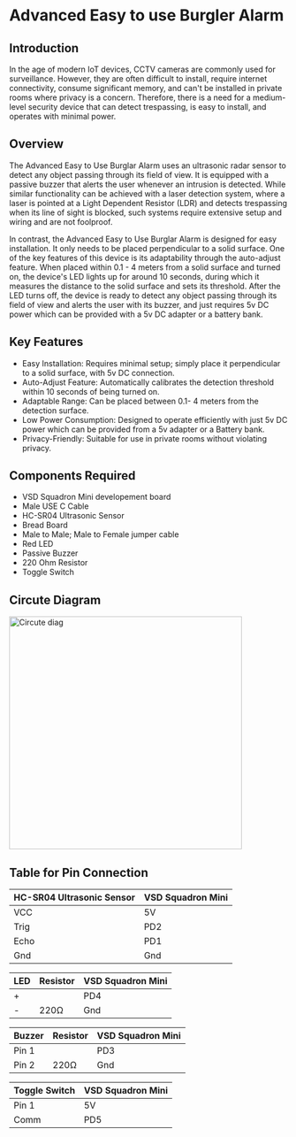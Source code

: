 # Advanced Easy to use Burgler Alarm
## Introduction
In the age of modern IoT devices, CCTV cameras are commonly used for surveillance. However, they are often difficult to install, require internet connectivity, consume significant memory, and can't be installed in private rooms where privacy is a concern. Therefore, there is a need for a medium-level security device that can detect trespassing, is easy to install, and operates with minimal power.

## Overview
The Advanced Easy to Use Burglar Alarm uses an ultrasonic radar sensor to detect any object passing through its field of view. It is equipped with a passive buzzer that alerts the user whenever an intrusion is detected. While similar functionality can be achieved with a laser detection system, where a laser is pointed at a Light Dependent Resistor (LDR) and detects trespassing when its line of sight is blocked, such systems require extensive setup and wiring and are not foolproof.

In contrast, the Advanced Easy to Use Burglar Alarm is designed for easy installation. It only needs to be placed perpendicular to a solid surface. One of the key features of this device is its adaptability through the auto-adjust feature. When placed within 0.1 - 4 meters from a solid surface and turned on, the device's LED lights up for around 10 seconds, during which it measures the distance to the solid surface and sets its threshold. After the LED turns off, the device is ready to detect any object passing through its field of view and alerts the user with its buzzer, and just requires 5v DC power which can be provided with a 5v DC adapter or a battery bank.

## Key Features
- Easy Installation: Requires minimal setup; simply place it perpendicular to a solid surface, with 5v DC connection.
- Auto-Adjust Feature: Automatically calibrates the detection threshold within 10 seconds of being turned on.
- Adaptable Range: Can be placed between 0.1- 4 meters from the detection surface.
- Low Power Consumption: Designed to operate efficiently with just 5v DC power which can be provided from a 5v adapter or a Battery bank.
- Privacy-Friendly: Suitable for use in private rooms without violating privacy.

## Components Required
- VSD Squadron Mini developement board
- Male USE C Cable
- HC-SR04 Ultrasonic Sensor
- Bread Board
- Male to Male; Male to Female jumper cable
- Red LED
- Passive Buzzer
- 220 Ohm Resistor
- Toggle Switch


## Circute Diagram
<img width="421" alt="Circute diag" src="https://github.com/Nahusha-Karnam/Entenders/assets/171113429/01651e4e-066b-4697-9705-131a6dbaddcb">


## Table for Pin Connection
| HC-SR04 Ultrasonic Sensor | VSD Squadron Mini |
|---------------------------|-------------------|
| VCC | 5V |
| Trig | PD2 |
| Echo | PD1 |
| Gnd | Gnd |



| LED | Resistor | VSD Squadron Mini|
|-----|------|------------------|
| + |  | PD4 |
| - | 220Ω | Gnd|


| Buzzer | Resistor | VSD Squadron Mini|
|--------|----------|------------------|
| Pin 1 |  | PD3 |
| Pin 2 | 220Ω | Gnd|

| Toggle Switch |  VSD Squadron Mini |
|---------------|--------------------|
| Pin 1 | 5V |
| Comm | PD5 |


